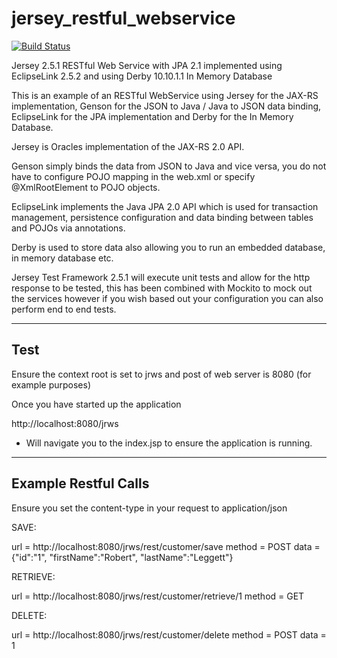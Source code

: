 jersey_restful_webservice
=========================

[![Build Status](https://travis-ci.org/Robert-Leggett/jersey_restful_webservice.svg?branch=master)](https://travis-ci.org/Robert-Leggett/jersey_restful_webservice)

Jersey 2.5.1 RESTful Web Service with JPA 2.1 implemented using EclipseLink 2.5.2 and using Derby 10.10.1.1 In Memory Database

This is an example of an RESTful WebService using Jersey for the JAX-RS implementation, Genson for the JSON to Java / Java to JSON data binding, EclipseLink for the JPA implementation and Derby for the In Memory Database.

Jersey is Oracles implementation of the JAX-RS 2.0 API.

Genson simply binds the data from JSON to Java and vice versa, you do not have to configure POJO mapping in the web.xml or specify @XmlRootElement to POJO objects.

EclipseLink implements the Java JPA 2.0 API which is used for transaction management, persistence configuration and data binding between tables and POJOs via annotations.

Derby is used to store data also allowing you to run an embedded database, in memory database etc.

Jersey Test Framework 2.5.1 will execute unit tests and allow for the http response to be tested, this has been combined with Mockito to mock out the services however if you wish based out your configuration you can also perform end to end tests.

-------------------------
Test
-------------------------

Ensure the context root is set to jrws and post of web server is 8080 (for example purposes)


Once you have started up the application

http://localhost:8080/jrws
- Will navigate you to the index.jsp to ensure the application is running.

----------------------
Example Restful Calls
----------------------

Ensure you set the content-type in your request to application/json

SAVE:

url = http://localhost:8080/jrws/rest/customer/save
method = POST
data = {"id":"1", "firstName":"Robert", "lastName":"Leggett"}

RETRIEVE:

url = http://localhost:8080/jrws/rest/customer/retrieve/1
method = GET

DELETE:

url = http://localhost:8080/jrws/rest/customer/delete
method = POST
data = 1